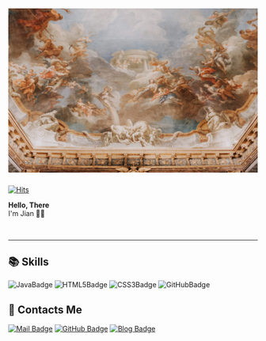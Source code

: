 # ![HEAD IMAGE](/IMAGE/PalaceOfVersailles.jpg "베르사유궁전")

<!-- VISITOR COUNTER -->
[![Hits](https://hits.sh/github.com/NOSTALJIAN/hits.svg?view=today-total&style=flat-square&color=a0a0a0&labelColor=f68888)](https://hits.sh/github.com/NOSTALJIAN/hits/)

__Hello, There__ <br>
I'm Jian 👋🏻

<br>

---
<!-- BADGE START -->

## 📚 Skills

![JavaBadge](https://img.shields.io/badge/JAVA-007396?style=flat&logo=Java&logoColor=white)
![HTML5Badge](https://img.shields.io/badge/HTML5-E34F26?style=flat-square&logo=HTML5&logoColor=white)
![CSS3Badge](https://img.shields.io/badge/CSS3-1572B6?style=flat-square&logo=CSS3&logoColor=white)
![GitHubBadge](https://img.shields.io/badge/GitHub-181717?style=flat-square&logo=GitHub&logoColor=white)
<!-- ![PythonBadge]() -->
<!-- ![JavaScriptBadge]() -->
<!-- ![MySQLBadge]() -->
<!-- ![C++Badge]() -->

## 📱 Contacts Me <br>

[![Mail Badge](https://img.shields.io/badge/NOSTALL.JIAN@GMAIL.COM-EA4335?style=flat-square&logo=Gmail&logoColor=white)](mailto:nostall.jian@gmail.com)
[![GitHub Badge](https://img.shields.io/badge/JIAN's&nbsp;GITHUB-181717?style=flat-square&logo=GitHub&logoColor=white)](https://github.com/NOSTALJIAN)
[![Blog Badge](https://img.shields.io/badge/JIAN's&nbsp;BLOG-81C5BD?style=flat-square&logo=GitHubSponsors&logoColor=white)](https://nostal-jian.tistory.com)

<!-- END -->